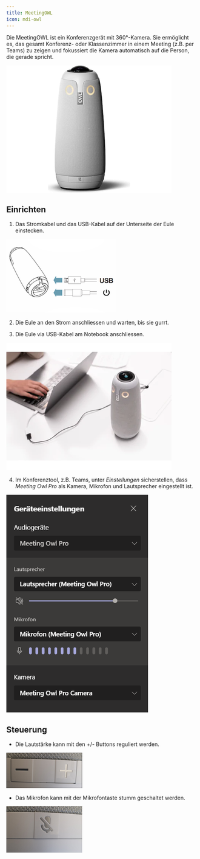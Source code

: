 ```yaml
---
title: MeetingOWL
icon: mdi-owl
---
```




Die MeetingOWL ist ein Konferenzgerät mit 360°-Kamera. Sie ermöglicht es, das gesamt Konferenz- oder Klassenzimmer in einem Meeting (z.B. per Teams) zu zeigen und fokussiert die Kamera automatisch auf die Person, die gerade spricht.

![](./images/owl-1.png)

## Einrichten

1. Das Stromkabel und das USB-Kabel auf der Unterseite der Eule einstecken.

![](./images/owl-4.png)

2. Die Eule an den Strom anschliessen und warten, bis sie gurrt.

3. Die Eule via USB-Kabel am Notebook anschliessen.

![](./images/owl-2.png)

4. Im Konferenztool, z.B. Teams, unter _Einstellungen_ sicherstellen, dass _Meeting Owl Pro_ als Kamera, Mikrofon und Lautsprecher eingestellt ist.

![](./images/owl-3.png)

## Steuerung

* Die Lautstärke kann mit den _+_/_-_ Buttons reguliert werden.

![](./images/owl-5.png)

* Das Mikrofon kann mit der Mikrofontaste stumm geschaltet werden.

![](./images/owl-6.png)